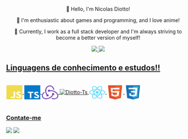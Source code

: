 



<div align="center">
  <p>👋 Hello, I'm Nicolas Diotto!
  </p>
  <p>👀 I'm enthusiastic about games and programming, and I love anime!
  </p>
  <p>🌱 Currently, I work as a full stack developer and I'm always striving to become a better version of myself!
  </p>
  <a href="https://github.com/Diotto6">
  <img height="180em" src="https://github-readme-stats.vercel.app/api?username=Diotto6&show_icons=true&theme=tokyonight&include_all_commits=true&count_private=true"/>
  <img height="180em" src="https://github-readme-stats.vercel.app/api/top-langs/?username=Diotto6&layout=compact&langs_count=7&theme=tokyonight"/>
</div>
<div style="display: inline_block">
<h2> Linguagens de conhecimento e estudos!! </h2>
<br>
  <img align="center" alt="Diotto-Js" height="40" width="45" src="https://raw.githubusercontent.com/devicons/devicon/master/icons/javascript/javascript-plain.svg">
   <img align="center" alt="Diotto-Ts" height="40" width="45" src="https://raw.githubusercontent.com/devicons/devicon/master/icons/typescript/typescript-plain.svg">
     <img align="center" alt="Diotto-Ts" height="40" width="45" src="https://raw.githubusercontent.com/devicons/devicon/master/icons/redux/redux-original.svg">
      <img src="https://cdn.jsdelivr.net/gh/devicons/devicon/icons/nextjs/nextjs-original.svg" height="40" width="45" 
  <img align="center" alt="Diotto-Ts" height="40" width="45" src="https://raw.githubusercontent.com/devicons/devicon/master/icons/typescript/typescript-plain.svg">
  <img align="center" alt="Diotto-React" height="40" width="45" src="https://raw.githubusercontent.com/devicons/devicon/master/icons/react/react-original.svg">
  <img align="center" alt="Diotto-HTML" height="40" width="45" src="https://raw.githubusercontent.com/devicons/devicon/master/icons/html5/html5-original.svg">
  <img align="center" alt="Diotto-CSS" height="40" width="45" src="https://raw.githubusercontent.com/devicons/devicon/master/icons/css3/css3-original.svg">
</div> <br>
  <div> 
  <h3> Contate-me </h3>
     <a href="https://www.linkedin.com/in/nicolas-diotto-741404218/" target="_blank"><img src="https://img.shields.io/badge/-LinkedIn-%230077B5?style=for-the-badge&logo=linkedin&logoColor=white" target="_blank"></a> 
  <a href="https://www.instagram.com/nicodiotto/" target="_blank"><img src="https://img.shields.io/badge/-Instagram-%23E4405F?style=for-the-badge&logo=instagram&logoColor=white" target="_blank"></a>
  </div>    
